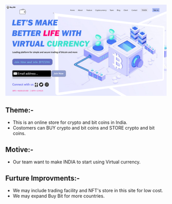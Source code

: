 ![Buy Bit](https://github.com/GowthamReddyS1/Coginizance/blob/main/Task%203/A.png "Buy Bit")


## Theme:-


* This is an online store for crypto and bit coins in India.
* Costomers can BUY crypto and bit coins and STORE crypto and bit coins.


## Motive:-


* Our team want to make INDIA to start using Virtual currency.


## Furture Improvments:-


* We may include trading facility and NFT's store in this site for low cost.
* We may expand Buy Bit for more countries.





